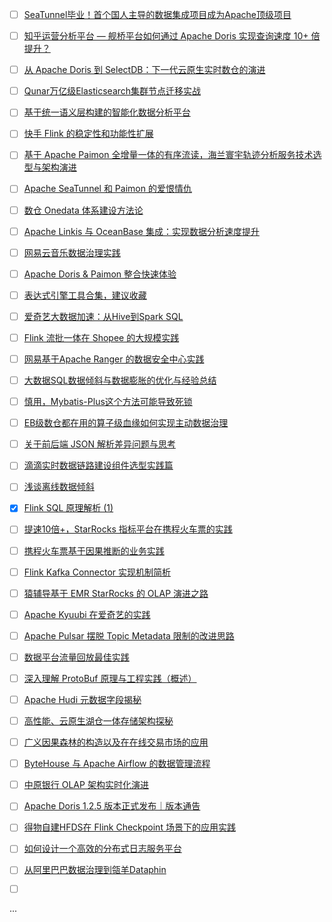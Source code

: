 - [ ] [SeaTunnel毕业！首个国人主导的数据集成项目成为Apache顶级项目](https://mp.weixin.qq.com/s/NPC-Ll76UNdjTvXFKnFYLw)
- [ ] [知乎运营分析平台 — 舰桥平台如何通过 Apache Doris 实现查询速度 10+ 倍提升？](https://mp.weixin.qq.com/s/Wd9-OzM0gu9YB3wCWtWliw)
- [ ] [从 Apache Doris 到 SelectDB：下一代云原生实时数仓的演进](https://mp.weixin.qq.com/s/1DzT3JdvOW2v72Qio8WLng)
- [ ] [Qunar万亿级Elasticsearch集群节点迁移实战](https://mp.weixin.qq.com/s/zpz6k4lXQlvvBx756hyWQA)
- [ ] [基于统一语义层构建的智能化数据分析平台](https://mp.weixin.qq.com/s/vnrsVTrEQcpAtNhGjQTx2g)
- [ ] [快手 Flink 的稳定性和功能性扩展](https://mp.weixin.qq.com/s/yPu_oRWY4Nl4GrbLQJQTHg)
- [ ] [基于 Apache Paimon 全增量一体的有序流读，海兰寰宇轨迹分析服务技术选型与架构演进](https://mp.weixin.qq.com/s/rKrm2EsYyxz_il6nF49_mw)
- [ ] [Apache SeaTunnel 和 Paimon 的爱恨情仇](https://mp.weixin.qq.com/s/FeEVc_4mNtzOHysuDWxM3w)
- [ ] [数仓 Onedata 体系建设方法论](https://mp.weixin.qq.com/s/M7zgKl3rgVYE3OPXxDEndA)
- [ ] [Apache Linkis 与 OceanBase 集成：实现数据分析速度提升](https://mp.weixin.qq.com/s/ooir8GDlVscToQ5-_TaHsw)
- [ ] [网易云音乐数据治理实践](https://mp.weixin.qq.com/s/XH50ICSfpgwgSpkb5IQmYA)
- [ ] [Apache Doris & Paimon 整合快速体验](https://mp.weixin.qq.com/s/wzXEdveph19fak3XMit8sg)
- [ ] [表达式引擎工具合集，建议收藏](https://mp.weixin.qq.com/s/TLMXJyJMMnIrnRunGDjleg)
- [ ] [爱奇艺大数据加速：从Hive到Spark SQL](https://mp.weixin.qq.com/s/DkT6pGMEOnkentqbOUgTlQ)
- [ ] [Flink 流批一体在 Shopee 的大规模实践](https://mp.weixin.qq.com/s/Plka0G59N5cpXET8tYlEXg)
- [ ] [网易基于Apache Ranger 的数据安全中心实践](https://mp.weixin.qq.com/s/qqq9BYf-HLK6wZM2TuHAPw)
- [ ] [大数据SQL数据倾斜与数据膨胀的优化与经验总结](https://mp.weixin.qq.com/s/vCJ0ZqP4YZI1U7YmBtr2xQ)
- [ ] [慎用，Mybatis-Plus这个方法可能导致死锁](https://mp.weixin.qq.com/s/wgxZK09PKTyOHNnkaxyNqg)
- [ ] [EB级数仓都在用的算子级血缘如何实现主动数据治理](https://mp.weixin.qq.com/s/_N4eYJt5bS1nNn9APM2A6A)
- [ ] [关于前后端 JSON 解析差异问题与思考](https://mp.weixin.qq.com/s/ASpCD0y8sm56TwtS-kHkrA)
- [ ] [滴滴实时数据链路建设组件选型实践篇](https://mp.weixin.qq.com/s/Dwl2xOL_QmLsmv3lBamPkg)
- [ ] [浅谈离线数据倾斜](https://mp.weixin.qq.com/s/tl5vrXAv4dcZuo7y6Sydjg)
- [x] [Flink SQL 原理解析 (1)](https://smartsi.blog.csdn.net/article/details/131219980)
- [ ] [提速10倍+，StarRocks 指标平台在携程火车票的实践](https://mp.weixin.qq.com/s/sICfzBlT3mqO8Mqo-0XutQ)
- [ ] [携程火车票基于因果推断的业务实践](https://mp.weixin.qq.com/s/SqLv9G_MDqStM-aLxqaIhg)
- [ ] [Flink Kafka Connector 实现机制简析](http://hackershell.cn/?p=1453)
- [ ] [猿辅导基于 EMR StarRocks 的 OLAP 演进之路](https://mp.weixin.qq.com/s/_sytVPGaGCmN4ZQyVCemYA)
- [ ] [Apache Kyuubi 在爱奇艺的实践](https://mp.weixin.qq.com/s/p7idC1kmzlbYpgCgaZvQhA)
- [ ] [Apache Pulsar 摆脱 Topic Metadata 限制的改进思路](https://mp.weixin.qq.com/s/0xVm_PCr8DFTBEMEu72YaA)
- [ ] [数据平台流量回放最佳实践](https://mp.weixin.qq.com/s/ajIQ8lgUCztmgGmYoZ1SQw)
- [ ] [深入理解 ProtoBuf 原理与工程实践（概述）](https://mp.weixin.qq.com/s/fKzZ49YmKawsudGUlbOL3g)
- [ ] [Apache Hudi 元数据字段揭秘](https://mp.weixin.qq.com/s/n4et91775I5uj3i-xW8h0A)
- [ ] [高性能、云原生湖仓一体存储架构探秘](https://mp.weixin.qq.com/s/BsMlJesI3Rc0gqEptBIjsw)
- [ ] [广义因果森林的构造以及在在线交易市场的应用](https://mp.weixin.qq.com/s/Jaue3mxbayaMUvFc3MrNdw)
- [ ] [ByteHouse 与 Apache Airflow 的数据管理流程](https://mp.weixin.qq.com/s/-6MxKC2jAp8kw6Hz7ksXmw)
- [ ] [中原银行 OLAP 架构实时化演进](https://mp.weixin.qq.com/s/A8g-lOnDw7Px1gFNuXKeZA)
- [ ] [Apache Doris 1.2.5 版本正式发布｜版本通告](https://mp.weixin.qq.com/s/XcNxPbXyTGm_kb5w73MM5w)
- [ ] [得物自建HFDS在 Flink Checkpoint 场景下的应用实践](https://mp.weixin.qq.com/s/eEMXptWvhNDOptYgcSOi2Q)
- [ ] [如何设计一个高效的分布式日志服务平台](https://mp.weixin.qq.com/s/GntIsfqud4kpN4d3rR7Oog)
- [ ] [从阿里巴巴数据治理到瓴羊Dataphin](https://mp.weixin.qq.com/s/IKgDwyG8t80lJ06fLLTwcA)
- [ ] []()








...
